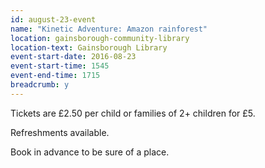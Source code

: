```yaml
---
id: august-23-event
name: "Kinetic Adventure: Amazon rainforest"
location: gainsborough-community-library
location-text: Gainsborough Library
event-start-date: 2016-08-23
event-start-time: 1545
event-end-time: 1715
breadcrumb: y
---
```

Tickets are £2.50 per child or families of 2+ children for £5.

Refreshments available.

Book in advance to be sure of a place.

